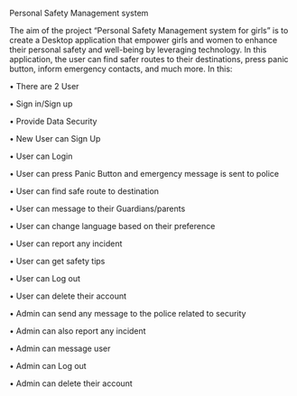 Personal Safety Management system

The aim of the project “Personal Safety Management system for girls” is to create a Desktop application that empower girls and women to enhance their personal safety and well-being by leveraging technology. In this application, the user can find safer routes to their destinations, press panic button, inform emergency contacts, and much more.
In this:

•	There are 2 User

•	Sign in/Sign up

•	Provide Data Security

•	New User can Sign Up

•	User can Login

•	User can press Panic Button and emergency message is sent to police

•	User can find safe route to destination

•	User can message to their Guardians/parents

•	User can change language based on their preference

•	User can report any incident

•	User can get safety tips

•	User can Log out

•	User can delete their account

•	Admin can send any message to the police related to security

•	Admin can also report any incident

•	Admin can message user

•	Admin can Log out

•	Admin can delete their account
